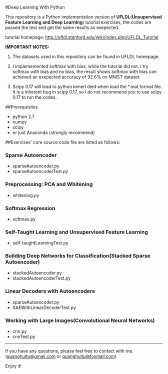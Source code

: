 #Deep Learning With Python

This repository is a Python implementation version of **UFLDL**(**Unsupervised Feature Learning and Deep Learning**) tutorial exercises, the codes are passed the test and get the same results as exepected.

tutorial homepage: http://ufldl.stanford.edu/wiki/index.php/UFLDL_Tutorial

**IMPORTANT NOTES:** 

1. The datasets used in this repository can be found in UFLDL homepage.

2. I implememented softmax with bias, while the tutorial did not. I try softmax with bias and no bias, the result shows softmax with bias can achieved an exepected accuracy of 92.6% on MNIST dataset.  

3. Scipy 0.17 will lead to python kenerl died when load the *.mat format file. It is a inherent bug in scipy 0.17, so I do not recommend you to use scipy 0.17 to run the codes.

##Prerequisites
* python 2.7
* numpy
* scipy
* or just Anaconda (strongly recommend)

##Exercises' core source code file are listed as follows:

### Sparse Autoencoder
* sparseAutoencoder.py 
* sparseAutoencoderTest.py

### Preprocessing: PCA and Whitening
* whitening.py

### Softmax Regression
* softmax.py

### Self-Taught Learning and Unsupervised Feature Learning 
* self-taughtLearningTest.py

### Building Deep Networks for Classification(Stacked Sparse Autoencoder) 
* stackedAutoencoder.py
* stackedAutoencoderTest.py

### Linear Decoders with Autoencoders
* sparseAutoencoder.py
* SAEWithLinearDecoderTest.py

### Working with Large Images(Convolutional Neural Networks)
* cnn.py
* cnnTest.py

--- 
If you have any questions, please feel free to contact with me. (guanghuitu@gmail.com or guanghuitu@foxmail.com)

Enjoy it!


